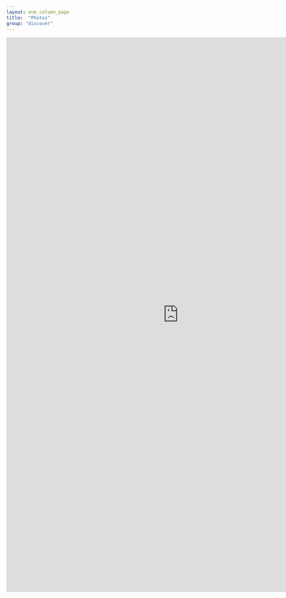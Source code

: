 ```yaml
---
layout: one_column_page
title:  "Photos"
group: "discover"
---
```


<div id="photos"></div>
<iframe src="http://embedsocial.com/facebook_album/album_photos/539818949455594" width="900" height="1450" frameborder="0" scrolling="no" marginheight="0"  marginwidth="0"></iframe>